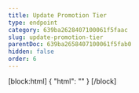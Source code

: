 ```yaml
---
title: Update Promotion Tier
type: endpoint
category: 639ba2628407100061f5faac
slug: update-promotion-tier
parentDoc: 639ba2658407100061f5fab0
hidden: false
order: 6
---
```

[block:html]
{
  "html": "<style>\n.LanguagePicker-divider { \n  display: none; }\n  \n[title=\"Toggle library\"] { \n  display: none; }\n</style>"
}
[/block]